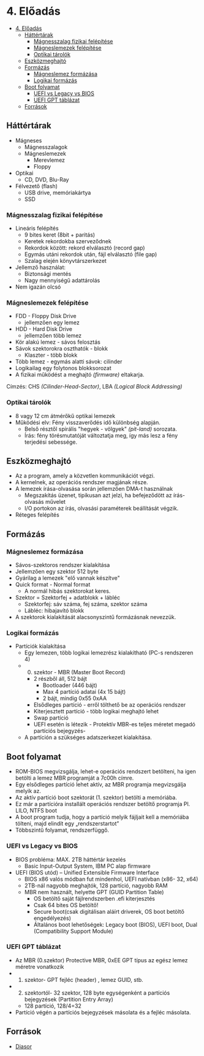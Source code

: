 # 4. Előadás

<!--toc:start-->
- [4. Előadás](#4-előadás)
  - [Háttértárak](#háttértárak)
    - [Mágnesszalag fizikai felépítése](#mágnesszalag-fizikai-felépítése)
    - [Mágneslemezek felépítése](#mágneslemezek-felépítése)
    - [Optikai tárolók](#optikai-tárolók)
  - [Eszközmeghajtó](#eszközmeghajtó)
  - [Formázás](#formázás)
    - [Mágneslemez formázása](#mágneslemez-formázása)
    - [Logikai formázás](#logikai-formázás)
  - [Boot folyamat](#boot-folyamat)
    - [UEFI vs Legacy vs BIOS](#uefi-vs-legacy-vs-bios)
    - [UEFI GPT táblázat](#uefi-gpt-táblázat)
  - [Források](#források)
<!--toc:end-->

## Háttértárak
- Mágneses
  - Mágnesszalagok
  - Mágneslemezek
    - Merevlemez
    - Floppy
- Optikai
  - CD, DVD, Blu-Ray
- Félvezető (flash)
  - USB drive, memóriakártya
  - SSD

### Mágnesszalag fizikai felépítése
- Lineáris felépítés
  - 9 bites keret (8bit + paritás)
  - Keretek rekordokba szerveződnek
  - Rekordok között: rekord elválasztó (record gap)
  - Egymás utáni rekordok után, fájl elválasztó (file gap)
  - Szalag elején könyvtárszerkezet
- Jellemző használat:
  - Biztonsági mentés
  - Nagy mennyiségű adattárolás
- Nem igazán olcsó

### Mágneslemezek felépítése
- FDD - Floppy Disk Drive
  - jellemzően egy lemez
- HDD - Hard Disk Drive
  - jellemzően több lemez
- Kör alakú lemez - sávos felosztás
- Sávok szektorokra oszthatók - blokk
  - Klaszter - több blokk
- Több lemez - egymás alatti sávok: cilinder
- Logikailag egy folytonos blokksorozat
- A fizikai működést a meghajtó _(firmware)_ eltakarja.

Címzés: CHS _(Cilinder-Head-Sector)_, LBA _(Logical Block Addressing)_

### Optikai tárolók
- 8 vagy 12 cm átmérőkű optikai lemezek
- Működési elv: Fény visszaverődés idő különbség alapján.
  - Belső résztől spirális "hegyek - völgyek" _(pit-land)_ sorozata.
  - Írás: fény törésmutatóját változtatja meg, így más lesz a fény terjedési sebessége.

## Eszközmeghajtó
- Az a program, amely a közvetlen kommunikációt végzi.
- A kernelnek, az operációs rendszer magjának része.
- A lemezek írása-olvasása során jellemzően DMA-t használnak
  - Megszakítás üzenet, tipikusan azt jelzi, ha befejeződött az írás-olvasás művelet
  - I/O portokon az írás, olvasási paraméterek beállítását végzik.
- Réteges felépítés

## Formázás

### Mágneslemez formázása
- Sávos-szektoros rendszer kialakítása
- Jellemzően egy szektor 512 byte
- Gyárilag a lemezek "elő vannak készítve"
- Quick format - Normal format
  - A normál hibás szektorokat keres.
- Szektor = Szektorfej + adatblokk + lábléc
  - Szektorfej: sáv száma, fej száma, szektor száma
  - Lábléc: hibajavító blokk
- A szektorok kialakítását alacsonyszintű formázásnak nevezzük.

### Logikai formázás
- Partíciók kialakítása
  - Egy lemezen, több logikai lemezrész kialakítható (PC-s rendszeren 4)
  - 0. szektor - MBR (Master Boot Record)
    - 2 részből áll, 512 bájt
      - Bootloader (446 bájt)
      - Max 4 partíció adatai (4x 15 bájt)
      - 2 bájt, mindig 0x55 0xAA
    - Elsődleges partíció - erről tölthető be az operációs rendszer
    - Kiterjesztett partíció - több logikai meghajtó lehet
    - Swap partíció
    - UEFI esetén is létezik - Protektív MBR-es teljes méretet megadó partíciós bejegyzés-
  - A partíción a szükséges adatszerkezet kialakítása.

## Boot folyamat
- ROM-BIOS megvizsgálja, lehet-e operációs rendszert
betölteni, ha igen betölti a lemez MBR programját a 7c00h
címre.
- Egy elsődleges partíció lehet aktív, az MBR programja
megvizsgálja melyik az.
- Az aktív partíció boot szektorát (1. szektor) betölti a
memóriába.
- Ez már a partícióra installált operációs rendszer betöltő
programja Pl. LILO, NTFS boot
- A boot program tudja, hogy a partíció melyik fájljait kell a
memóriába tölteni, majd elindít egy „rendszerstartot”
- Többszintű folyamat, rendszerfüggő.

### UEFI vs Legacy vs BIOS
- BIOS probléma: MAX. 2TB háttértár kezelés
  - Basic Input-Output System, IBM PC alap firmware
- UEFI (BIOS utód) – Unified Extensible Firmware
Interface
  - BIOS x86 valós módban fut mindenhol, UEFI natívban (x86-
32, x64)
  - 2TB-nál nagyobb meghajtók, 128 partíció, nagyobb RAM
  - MBR nem használt, helyette GPT (GUID Partition Table)
    - OS betöltő saját fájlrendszerben .efi kiterjesztés
    - Csak 64 bites OS betöltő!
    - Secure boot(csak digitálisan aláírt driverek, OS boot betöltő
engedélyezés)
    - Általános boot lehetőségek: Legacy boot (BIOS), UEFI boot, Dual
(Compatibility Support Module)

### UEFI GPT táblázat
- Az MBR (0.szektor) Protective MBR, 0xEE GPT típus
az egész lemez méretre vonatkozik
-  1. szektor- GPT fejléc (header) , lemez GUID, stb.
-  2. szektortól- 32 szektor, 128 byte egységenként a
partíciós bejegyzések (Partition Entry Array)
   - 128 partíció, 128/4=32
- Partíció végén a partíciós bejegyzések másolata és a
fejléc másolata.

## Források
- [Diasor](https://canvas.elte.hu/courses/35103/files/2123376?module_item_id=488345)